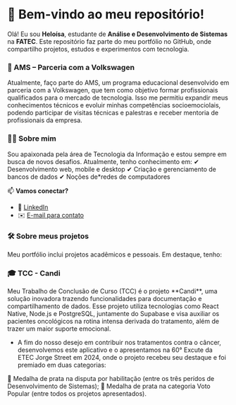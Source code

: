 # 🚀 Bem-vindo ao meu repositório!  

Olá! Eu sou **Heloísa**, estudante de **Análise e Desenvolvimento de Sistemas** na **FATEC**. Este repositório faz parte do meu portfólio no GitHub, onde compartilho projetos, estudos e experimentos com tecnologia.  

<h3>📌 AMS – Parceria com a Volkswagen</h3>  
Atualmente, faço parte do AMS, um programa educacional desenvolvido em parceria com a Volkswagen, que tem como objetivo formar profissionais qualificados para o mercado de tecnologia. Isso me permitiu expandir meus conhecimentos técnicos e evoluir minhas competências socioemociolais, podendo participar de visitas técnicas e palestras e receber mentoria de profissionais da empresa.

<h3>👩‍💻 Sobre mim </h3>  
Sou apaixonada pela área de Tecnologia da Informação e estou sempre em busca de novos desafios. Atualmente, tenho conhecimento em:  
✔ Desenvolvimento web, mobile e desktop  
✔ Criação e gerenciamento de bancos de dados  
✔ Noções de*redes de computadores

📫 **Vamos conectar?**  
- 🔗 [LinkedIn](www.linkedin.com/in/heloísa-pichelli-souza)  
- ✉️ [E-mail para contato](heloisapichellisouza@gmail.com)  

<h3>🛠️ Sobre meus projetos </h3>  
Meu portfólio inclui projetos acadêmicos e pessoais. Em destaque, tenho:

<h3>🎓 TCC - Candi</h3>  
Meu Trabalho de Conclusão de Curso (TCC) é o projeto **Candi**, uma solução inovadora  trazendo funcionalidades para documentação e compartilhamento de dados. Esse projeto utiliza tecnologias como React Native, Node.js e PostgreSQL, juntamente do Supabase e visa auxiliar os pacientes oncológicos na rotina intensa derivada do tratamento, além de trazer um maior suporte emocional.  

- A fim do nosso desejo em contribuir nos tratamentos contra o câncer, desenvolvemos este aplicativo e o apresentamos na 60° Excute da ETEC Jorge Street em 2024, onde o projeto recebeu seu destaque e foi premiado em duas categorias:

🥈 Medalha de prata na disputa por habilitação (entre os três perídos de Desenvolvimento de Sistemas);
🥈 Medalha de prata na categoria Voto Popular (entre todos os projetos apresentados).









<!---
heloisapz/heloisapz is a ✨ special ✨ repository because its `README.md` (this file) appears on your GitHub profile.
You can click the Preview link to take a look at your changes.
--->
